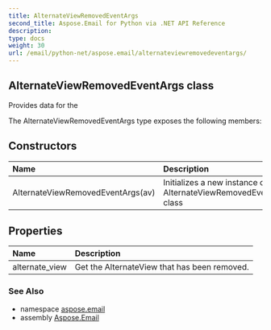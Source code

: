 ```yaml
---
title: AlternateViewRemovedEventArgs
second_title: Aspose.Email for Python via .NET API Reference
description: 
type: docs
weight: 30
url: /email/python-net/aspose.email/alternateviewremovedeventargs/
---
```


## AlternateViewRemovedEventArgs class

Provides data for the

The AlternateViewRemovedEventArgs type exposes the following members:
## Constructors
| Name | Description |
| :- | :- |
|AlternateViewRemovedEventArgs(av)|Initializes a new instance of the AlternateViewRemovedEventArgs class|
## Properties
| Name | Description |
| :- | :- |
|alternate_view|Get the AlternateView that has been removed.|

### See Also

* namespace [aspose.email](/email/python-net/aspose.email/)
* assembly [Aspose.Email](/slides/python-net/)

